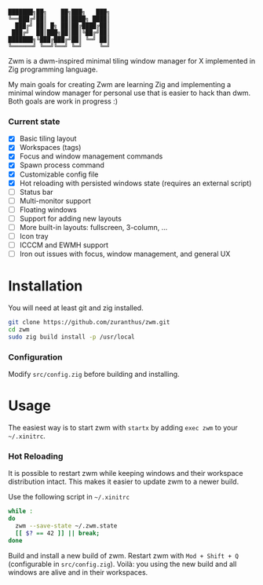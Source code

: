 ```
███████╗██╗    ██╗███╗   ███╗
╚══███╔╝██║    ██║████╗ ████║
  ███╔╝ ██║ █╗ ██║██╔████╔██║
 ███╔╝  ██║███╗██║██║╚██╔╝██║
███████╗╚███╔███╔╝██║ ╚═╝ ██║
╚══════╝ ╚══╝╚══╝ ╚═╝     ╚═╝
```

Zwm is a dwm-inspired minimal tiling window manager for X implemented in Zig programming language.

My main goals for creating Zwm are learning Zig and implementing a minimal window manager for personal use
that is easier to hack than dwm. Both goals are work in progress :)

### Current state

- [x] Basic tiling layout
- [x] Workspaces (tags)
- [x] Focus and window management commands
- [x] Spawn process command
- [x] Customizable config file
- [x] Hot reloading with persisted windows state (requires an external script)
- [ ] Status bar
- [ ] Multi-monitor support
- [ ] Floating windows
- [ ] Support for adding new layouts
- [ ] More built-in layouts: fullscreen, 3-column, ...
- [ ] Icon tray
- [ ] ICCCM and EWMH support
- [ ] Iron out issues with focus, window management, and general UX

# Installation

You will need at least git and zig installed.

```bash
git clone https://github.com/zuranthus/zwm.git
cd zwm
sudo zig build install -p /usr/local
```
### Configuration

Modify `src/config.zig` before building and installing.

# Usage

The easiest way is to start zwm with `startx` by adding `exec zwm` to your `~/.xinitrc`.

### Hot Reloading

It is possible to restart zwm while keeping windows and their workspace distribution intact. This makes it easier to update zwm to a newer build.

Use the following script in `~/.xinitrc`
```bash
while :
do
  zwm --save-state ~/.zwm.state
  [[ $? == 42 ]] || break;
done
```
Build and install a new build of zwm. Restart zwm with `Mod + Shift + Q` (configurable in `src/config.zig`). Voilà: you using the new build and all windows are alive and in their workspaces.
